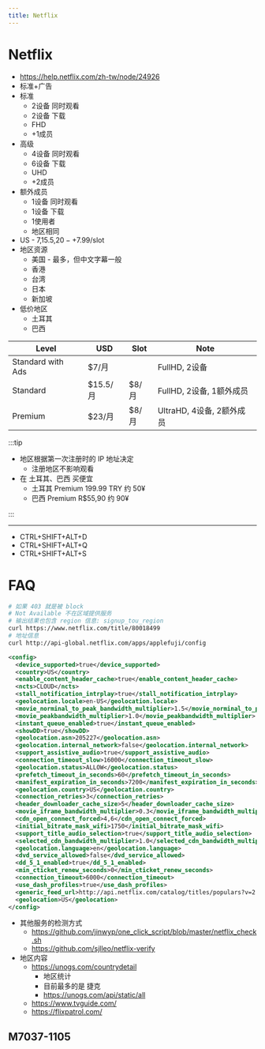 ```yaml
---
title: Netflix
---
```


# Netflix

- https://help.netflix.com/zh-tw/node/24926
- 标准+广告
- 标准
  - 2设备 同时观看
  - 2设备 下载
  - FHD
  - +1成员
- 高级
  - 4设备 同时观看
  - 6设备 下载
  - UHD
  - +2成员
- 额外成员
  - 1设备 同时观看
  - 1设备 下载
  - 1使用者
  - 地区相同
- US - $7,$15.5,$20 - +$7.99/slot
- 地区资源
  - 美国 - 最多，但中文字幕一般
  - 香港
  - 台湾
  - 日本
  - 新加坡
- 低价地区
  - 土耳其
  - 巴西

| Level             | USD      | Slot  | Note                      |
| ----------------- | -------- | ----- | ------------------------- |
| Standard with Ads | $7/月    |       | FullHD, 2设备             |
| Standard          | $15.5/月 | $8/月 | FullHD, 2设备, 1额外成员  |
| Premium           | $23/月   | $8/月 | UltraHD, 4设备, 2额外成员 |

<!--
https://nicechinavpn.com/netflix-vpn/
-->

:::tip

- 地区根据第一次注册时的 IP 地址决定
  - 注册地区不影响观看
- 在 土耳其、巴西 买便宜
  - 土耳其 Premium 199.99 TRY 约 50¥
  - 巴西 Premium R$55,90 约 90¥

:::

---

- CTRL+SHIFT+ALT+D
- CTRL+SHIFT+ALT+Q
- CTRL+SHIFT+ALT+S

# FAQ

```bash
# 如果 403 就是被 block
# Not Available 不在区域提供服务
# 输出结果也包含 region 信息: signup_tou_region
curl https://www.netflix.com/title/80018499
# 地址信息
curl http://api-global.netflix.com/apps/applefuji/config
```

```xml
<config>
  <device_supported>true</device_supported>
  <country>US</country>
  <enable_content_header_cache>true</enable_content_header_cache>
  <ncts>CLOUD</ncts>
  <stall_notification_intrplay>true</stall_notification_intrplay>
  <geolocation.locale>en-US</geolocation.locale>
  <movie_norminal_to_peak_bandwidth_multiplier>1.5</movie_norminal_to_peak_bandwidth_multiplier>
  <movie_peakbandwidth_multiplier>1.0</movie_peakbandwidth_multiplier>
  <instant_queue_enabled>true</instant_queue_enabled>
  <showDD>true</showDD>
  <geolocation.asn>205227</geolocation.asn>
  <geolocation.internal_network>false</geolocation.internal_network>
  <support_assistive_audio>true</support_assistive_audio>
  <connection_timeout_slow>16000</connection_timeout_slow>
  <geolocation.status>ALLOW</geolocation.status>
  <prefetch_timeout_in_seconds>60</prefetch_timeout_in_seconds>
  <manifest_expiration_in_seconds>7200</manifest_expiration_in_seconds>
  <geolocation.country>US</geolocation.country>
  <connection_retries>3</connection_retries>
  <header_downloader_cache_size>5</header_downloader_cache_size>
  <movie_iframe_bandwidth_multiplier>0.3</movie_iframe_bandwidth_multiplier>
  <cdn_open_connect_forced>4,6</cdn_open_connect_forced>
  <initial_bitrate_mask_wifi>1750</initial_bitrate_mask_wifi>
  <support_title_audio_selection>true</support_title_audio_selection>
  <selected_cdn_bandwidth_multiplier>1.0</selected_cdn_bandwidth_multiplier>
  <geolocation.language>en</geolocation.language>
  <dvd_service_allowed>false</dvd_service_allowed>
  <dd_5_1_enabled>true</dd_5_1_enabled>
  <min_cticket_renew_seconds>0</min_cticket_renew_seconds>
  <connection_timeout>6000</connection_timeout>
  <use_dash_profiles>true</use_dash_profiles>
  <generic_feed_url>http://api.netflix.com/catalog/titles/populars?v=2.0&amp;output=plist&amp;filters=http://api.netflix.com/categories/title_formats/instant</generic_feed_url>
  <geolocation>US</geolocation>
</config>
```

- 其他服务的检测方式
  - https://github.com/jinwyp/one_click_script/blob/master/netflix_check.sh
  - https://github.com/sjlleo/netflix-verify
- 地区内容
  - https://unogs.com/countrydetail
    - 地区统计
    - 目前最多的是 捷克
    - https://unogs.com/api/static/all
  - https://www.tvguide.com/
  - https://flixpatrol.com/

## M7037-1105
